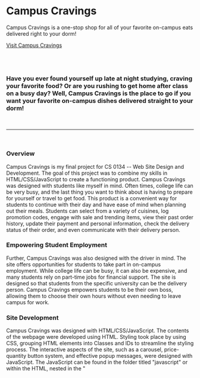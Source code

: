 <div align="left">

# Campus Cravings
Campus Cravings is a one-stop shop for all of your favorite on-campus eats delivered right to your dorm!

[Visit Campus Cravings](https://sites.pitt.edu/~luc59/luc59_final_project/index.html)

  
  <br>
  
### Have you ever found yourself up late at night studying, craving your favorite food? Or are you rushing to get home after class on a busy day? Well, Campus Cravings is the place to go if you want your favorite on-campus dishes delivered straight to your dorm!
  

<hr>
<br>

### Overview

Campus Cravings is my final project for CS 0134 -- Web Site Design and Development. The goal of this project was to combine my skills in HTML/CSS/JavaScript to create a functioning product. Campus Cravings was designed with students like myself in mind. Often times, college life can be very busy, and the last thing you want to think about is having to prepare for yourself or travel to get food. This product is a convenient way for students to continue with their day and have ease of mind when planning out their meals. Students can select from a variety of cuisines, log promotion codes, engage with sale and trending items, view their past order history, update their payment and personal information, check the delivery status of their order, and even communicate with their delivery person.

### Empowering Student Employment

Further, Campus Cravings was also designed with the driver in mind. The site offers opportunities for students to take part in on-campus employment. While college life can be busy, it can also be expensive, and many students rely on part-time jobs for financial support. The site is designed so that students from the specific university can be the delivery person. Campus Cravings empowers students to be their own boss, allowing them to choose their own hours without even needing to leave campus for work.

### Site Development

Campus Cravings was designed with HTML/CSS/JavaScript. The contents of the webpage were developed using HTML. Styling took place by using CSS, grouping HTML elements into Classes and IDs to streamline the styling process. The interactive aspects of the site, such as a carousel, price-quantity button system, and effective popup messages, were designed with JavaScript. The JavaScript can be found in the folder titled "javascript" or within the HTML, nested in the "<script>" tag.

I have also designed a simple and scalable logo for Campus Cravings. This was done using Canva. You can find the logos that I designed in the folder titled "images."

### Future Development

Looking forward, there is still a lot of work to be done in order for Campus Cravings to be a fully functioning product. I'd like to share with you some possible future developments to make Campus Cravings even better. First, the site mainly only functions for the user ordering the food. I would develop the site so that administration from various universities could interact with Campus Cravings to make the site specific to their University. I would also need to make the site function for the driver. That would look like creating an interface that logged and kept track of deliveries, a GPS system, a message log, etc.

I would also want to develop the forms within this site. I could develop it so that when the user places their order, the information is sent to the driver. I would need to consider user privacy and effective methods of form submission. Part of developing the forms would also include sending the order information from the food options page to the order page. These developments were outside of the scope of my learning in CS 0134, but I am eager to learn the skills needed to create these additions to the site!

Lastly, I would develop the styling. I would do this using BootStrap. This would allow me to create a more cohesive and elevated design for my site. The CSS effectively styles the site as a preliminary product, but there are many aspects such as the history log which could use some design upgrades. This would be done using BootStrap!

### Feedback

I hope you enjoy Campus Cravings as much as I do! Feel free to interact with the site in any way you would like, check out my code, or even provide me feedback. If you would like to provide feedback, feel free to [email me](mailto:LUC59@pitt.edu). Any and all feedback is greatly encouraged and appreciated! 

   
  <br>
  <br>
  
</div>
